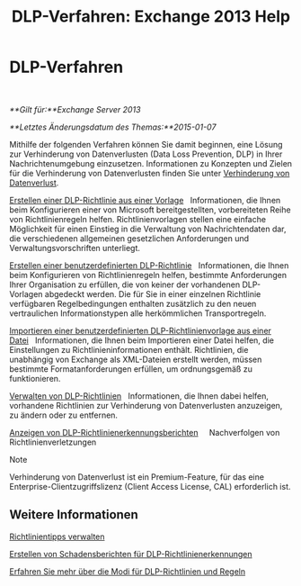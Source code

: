 ﻿---
title: 'DLP-Verfahren: Exchange 2013 Help'
TOCTitle: DLP-Verfahren
ms:assetid: e2f575aa-552e-4dcc-8d7b-1ffd697d67df
ms:mtpsurl: https://technet.microsoft.com/de-de/library/JJ657736(v=EXCHG.150)
ms:contentKeyID: 50476935
ms.date: 04/24/2018
mtps_version: v=EXCHG.150
ms.translationtype: HT
---

# DLP-Verfahren

 

_**Gilt für:**Exchange Server 2013_

_**Letztes Änderungsdatum des Themas:**2015-01-07_

Mithilfe der folgenden Verfahren können Sie damit beginnen, eine Lösung zur Verhinderung von Datenverlusten (Data Loss Prevention, DLP) in Ihrer Nachrichtenumgebung einzusetzen. Informationen zu Konzepten und Zielen für die Verhinderung von Datenverlusten finden Sie unter [Verhinderung von Datenverlust](technical-overview-of-dlp-data-loss-prevention-in-exchange.md).

[Erstellen einer DLP-Richtlinie aus einer Vorlage](how-to-new-dlp-data-loss-prevention-policy-template.md)   Informationen, die Ihnen beim Konfigurieren einer von Microsoft bereitgestellten, vorbereiteten Reihe von Richtlinienregeln helfen. Richtlinienvorlagen stellen eine einfache Möglichkeit für einen Einstieg in die Verwaltung von Nachrichtendaten dar, die verschiedenen allgemeinen gesetzlichen Anforderungen und Verwaltungsvorschriften unterliegt.

[Erstellen einer benutzerdefinierten DLP-Richtlinie](create-a-custom-dlp-policy-exchange-2013-help.md)   Informationen, die Ihnen beim Konfigurieren von Richtlinienregeln helfen, bestimmte Anforderungen Ihrer Organisation zu erfüllen, die von keiner der vorhandenen DLP-Vorlagen abgedeckt werden. Die für Sie in einer einzelnen Richtlinie verfügbaren Regelbedingungen enthalten zusätzlich zu den neuen vertraulichen Informationstypen alle herkömmlichen Transportregeln.

[Importieren einer benutzerdefinierten DLP-Richtlinienvorlage aus einer Datei](import-a-custom-dlp-policy-template-from-a-file-exchange-2013-help.md)   Informationen, die Ihnen beim Importieren einer Datei helfen, die Einstellungen zu Richtlinieninformationen enthält. Richtlinien, die unabhängig von Exchange als XML-Dateien erstellt werden, müssen bestimmte Formatanforderungen erfüllen, um ordnungsgemäß zu funktionieren.

[Verwalten von DLP-Richtlinien](manage-dlp-policies-exchange-2013-help.md)   Informationen, die Ihnen dabei helfen, vorhandene Richtlinien zur Verhinderung von Datenverlusten anzuzeigen, zu ändern oder zu entfernen.

[Anzeigen von DLP-Richtlinienerkennungsberichten](view-dlp-policy-detection-reports-exchange-2013-help.md)     Nachverfolgen von Richtlinienverletzungen


> [!NOTE]
> Verhinderung von Datenverlust ist ein Premium-Feature, für das eine Enterprise-Clientzugriffslizenz (Client Access License, CAL) erforderlich ist.



## Weitere Informationen

[Richtlinientipps verwalten](how-to-configure-and-manage-policy-tips-a-dlp-feature-exchange.md)

[Erstellen von Schadensberichten für DLP-Richtlinienerkennungen](create-incident-reports-for-dlp-policy-detections-exchange-2013-help.md)

[Erfahren Sie mehr über die Modi für DLP-Richtlinien und Regeln](https://technet.microsoft.com/de-de/library/jj156481\(v=exchg.150\))

